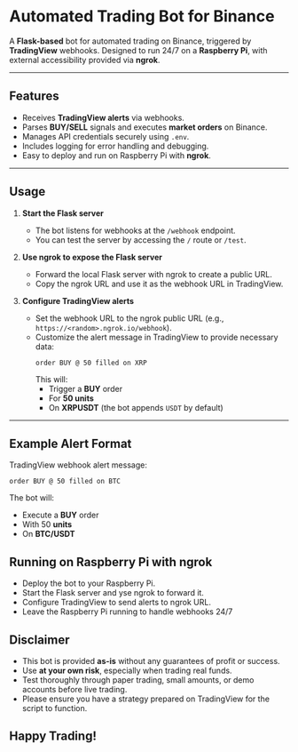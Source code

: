 # Automated Trading Bot for Binance

A **Flask-based** bot for automated trading on Binance, triggered by **TradingView** webhooks. Designed to run 24/7 on a **Raspberry Pi**, with external accessibility provided via **ngrok**.

---

## Features

- Receives **TradingView alerts** via webhooks.
- Parses **BUY/SELL** signals and executes **market orders** on Binance.
- Manages API credentials securely using `.env`.
- Includes logging for error handling and debugging.
- Easy to deploy and run on Raspberry Pi with **ngrok**.

---

## Usage

1. **Start the Flask server**  
   - The bot listens for webhooks at the `/webhook` endpoint.  
   - You can test the server by accessing the `/` route or `/test`.

2. **Use ngrok to expose the Flask server**  
   - Forward the local Flask server with ngrok to create a public URL.  
   - Copy the ngrok URL and use it as the webhook URL in TradingView.

3. **Configure TradingView alerts**  
   - Set the webhook URL to the ngrok public URL (e.g., `https://<random>.ngrok.io/webhook`).  
   - Customize the alert message in TradingView to provide necessary data:
     ```text
     order BUY @ 50 filled on XRP
     ```
     This will:
     - Trigger a **BUY** order
     - For **50 units**
     - On **XRPUSDT** (the bot appends `USDT` by default)

---

## Example Alert Format

TradingView webhook alert message:
```text
order BUY @ 50 filled on BTC
```
The bot will:

- Execute a **BUY** order
- With 50 **units**
- On **BTC/USDT**

## Running on Raspberry Pi with ngrok

- Deploy the bot to your Raspberry Pi.
- Start the Flask server and yse ngrok to forward it.
- Configure TradingView to send alerts to ngrok URL.
- Leave the Raspberry Pi running to handle webhooks 24/7

## Disclaimer

- This bot is provided **as-is** without any guarantees of profit or success.
- Use **at your own risk**, especially when trading real funds.
- Test thoroughly through paper trading, small amounts, or demo accounts before live trading.
- Please ensure you have a strategy prepared on TradingView for the script to function.

## Happy Trading!

